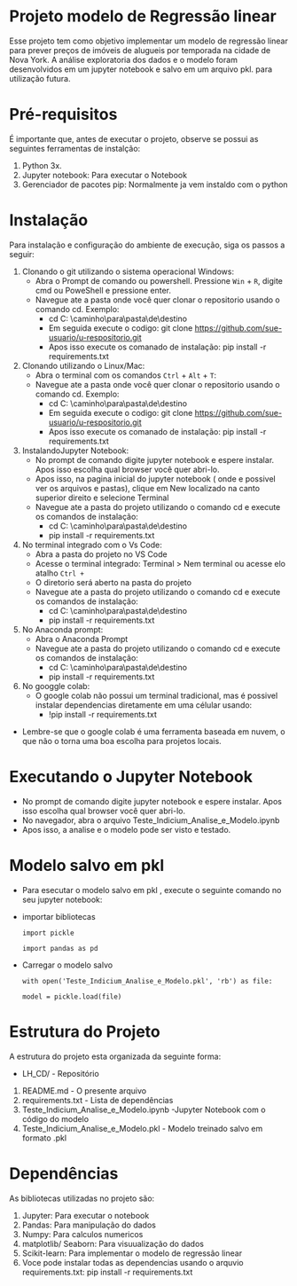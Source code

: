 # Projeto modelo de Regressão linear
Esse projeto tem como objetivo implementar um modelo de regressão linear para prever preços de imóveis de alugueis por temporada na cidade de Nova York. A análise exploratoria dos dados e o modelo foram desenvolvidos em um jupyter notebook e salvo em um arquivo pkl. para utilização futura.


# Pré-requisitos 
É importante que, antes de executar o projeto, observe se possui as seguintes ferramentas de instalção:
1. Python 3x.
2. Jupyter notebook: Para executar o Notebook
3. Gerenciador de pacotes pip: Normalmente ja vem instaldo com o python

# Instalação
Para instalação e configuração do ambiente de execução, siga os passos a seguir:
1. Clonando o git utilizando o sistema operacional Windows:
   * Abra o Prompt de comando ou powershell. Pressione `Win` + `R`, digite cmd ou PoweShell e pressione enter.
   * Navegue ate a pasta onde você quer clonar o repositorio usando o comando cd. Exemplo:
     - cd C: \caminho\para\pasta\de\destino
     -  Em seguida execute o codigo: git clone https://github.com/sue-usuario/u-respositorio.git
     -  Apos isso execute os comanado de instalação: pip install -r requirements.txt
2. Clonando utilizando o Linux/Mac:
   * Abra o terminal com os comandos `Ctrl` + `Alt` + `T`:
   * Navegue ate a pasta onde você quer clonar o repositorio usando o comando cd. Exemplo:
     - cd C: \caminho\para\pasta\de\destino
     -  Em seguida execute o codigo: git clone https://github.com/sue-usuario/u-respositorio.git
     -  Apos isso execute os comanado de instalação: pip install -r requirements.txt
3. InstalandoJupyter Notebook:
   * No prompt de comando digite jupyter notebook e espere instalar. Apos isso escolha qual browser você quer abri-lo.
   * Apos isso, na pagina inicial do jupyter notebook ( onde e possivel ver os arquivos e pastas), clique em New localizado na canto superior direito e selecione Terminal
   * Navegue ate a pasta do projeto utilizando o comando cd e execute os comandos de instalação:
     - cd C: \caminho\para\pasta\de\destino
     - pip install -r requirements.txt
4. No terminal integrado com o Vs Code:
   * Abra a pasta do projeto no VS Code
   * Acesse o terminal integrado: Terminal > Nem terminal ou acesse elo atalho `Ctrl + `
   * O diretorio será aberto na pasta do projeto
   * Navegue ate a pasta do projeto utilizando o comando cd e execute os comandos de instalação:
     - cd C: \caminho\para\pasta\de\destino
     - pip install -r requirements.txt
5. No Anaconda prompt:
   * Abra o Anaconda Prompt
   * Navegue ate a pasta do projeto utilizando o comando cd e execute os comandos de instalação:
     - cd C: \caminho\para\pasta\de\destino
     - pip install -r requirements.txt
6. No googgle colab:
   * O google colab não possui um terminal tradicional, mas é possivel instalar dependencias diretamente em uma célular usando:
     - !pip install -r requirements.txt
  * Lembre-se que o google colab é uma ferramenta baseada em nuvem, o que não o torna uma boa escolha para projetos locais.


# Executando o Jupyter Notebook
   * No prompt de comando digite jupyter notebook e espere instalar. Apos isso escolha qual browser você quer abri-lo.
   * No navegador, abra o arquivo Teste_Indicium_Analise_e_Modelo.ipynb
   * Apos isso, a analise e o modelo pode ser visto e testado.


# Modelo salvo em pkl
 * Para esecutar o modelo salvo em pkl , execute o seguinte comando no seu jupyter notebook:
 
 - importar bibliotecas
 

      `import pickle`
  
      `import pandas as pd`

- Carregar o modelo salvo

 
  `with open('Teste_Indicium_Analise_e_Modelo.pkl', 'rb') as file:`
   
    `model = pickle.load(file)`


# Estrutura do Projeto
A estrutura do projeto esta organizada da seguinte forma:
-  LH_CD/ - Repositório
1. README.md - O presente arquivo
2. requirements.txt - Lista de dependências      
3. Teste_Indicium_Analise_e_Modelo.ipynb -Jupyter Notebook com o código do modelo                     
4. Teste_Indicium_Analise_e_Modelo.pkl - Modelo treinado salvo em formato .pkl                            


# Dependências
As bibliotecas utilizadas no projeto são:
1. Jupyter: Para executar o notebook
2. Pandas: Para manipulação do dados
3. Numpy: Para calculos numericos
4. matplotlib/ Seaborn: Para visuualização do dados
5. Scikit-learn: Para implementar o modelo de regressão linear
6. Voce pode instalar todas as dependencias usando o arquvio requirements.txt: pip install -r requirements.txt
